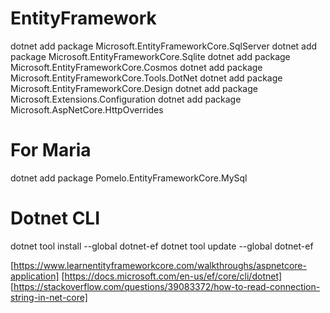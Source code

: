 # EntityFramework
dotnet add package Microsoft.EntityFrameworkCore.SqlServer
dotnet add package Microsoft.EntityFrameworkCore.Sqlite
dotnet add package Microsoft.EntityFrameworkCore.Cosmos
dotnet add package Microsoft.EntityFrameworkCore.Tools.DotNet
dotnet add package Microsoft.EntityFrameworkCore.Design
dotnet add package Microsoft.Extensions.Configuration
dotnet add package Microsoft.AspNetCore.HttpOverrides
# For Maria
dotnet add package Pomelo.EntityFrameworkCore.MySql
# Dotnet CLI
dotnet tool install --global dotnet-ef
dotnet tool update --global dotnet-ef

[https://www.learnentityframeworkcore.com/walkthroughs/aspnetcore-application]
[https://docs.microsoft.com/en-us/ef/core/cli/dotnet]
[https://stackoverflow.com/questions/39083372/how-to-read-connection-string-in-net-core]
